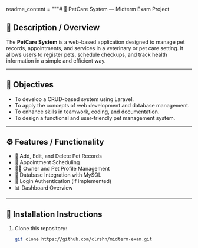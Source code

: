 readme_content = """# 🐾 PetCare System — Midterm Exam Project

## 📘 Description / Overview
The **PetCare System** is a web-based application designed to manage pet records, appointments, and services in a veterinary or pet care setting. It allows users to register pets, schedule checkups, and track health information in a simple and efficient way.

---

## 🎯 Objectives
- To develop a CRUD-based system using Laravel.
- To apply the concepts of web development and database management.
- To enhance skills in teamwork, coding, and documentation.
- To design a functional and user-friendly pet management system.

---

## ⚙️ Features / Functionality
- 🐶 Add, Edit, and Delete Pet Records
- 📅 Appointment Scheduling
- 👩‍⚕️ Owner and Pet Profile Management
- 💾 Database Integration with MySQL
- 🔐 Login Authentication (if implemented)
- 📊 Dashboard Overview

---

## 🧩 Installation Instructions
1. Clone this repository:
   ```bash
   git clone https://github.com/clrshn/midterm-exam.git
